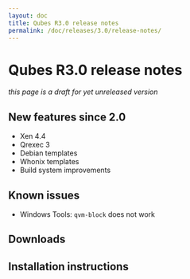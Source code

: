 ```yaml
---
layout: doc
title: Qubes R3.0 release notes
permalink: /doc/releases/3.0/release-notes/
---
```


Qubes R3.0 release notes
========================

*this page is a draft for yet unreleased version*

New features since 2.0
----------------------

* Xen 4.4
* Qrexec 3
* Debian templates
* Whonix templates
* Build system improvements

Known issues
------------

* Windows Tools: `qvm-block` does not work

Downloads
---------

Installation instructions
-------------------------
